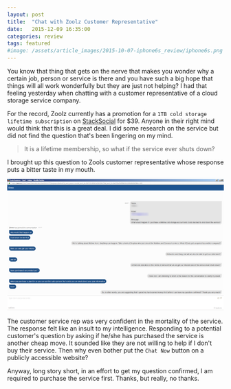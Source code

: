 ```yaml
---
layout: post
title:  "Chat with Zoolz Customer Representative"
date:   2015-12-09 16:35:00
categories: review
tags: featured
#image: /assets/article_images/2015-10-07-iphone6s_review/iphone6s.png
---
```


You know that thing that gets on the nerve that makes you wonder why a certain job, person or service is there and you have such a big hope that things will all work wonderfully but they are just not helping? I had that feeling yesterday when chatting with a customer representative of a cloud storage service company.

For the record, Zoolz currently has a promotion for a `1TB cold storage lifetime subscription` on [StackSocial](https://stacksocial.com/sales/zoolz-1tb-cold-storage-lifetime-subscription) for $39. Anyone in their right mind would think that this is a great deal. I did some research on the service but did not find the question that's been lingering on my mind.

> It is a lifetime membership, so what if the service ever shuts down?

I brought up this question to Zools customer representative whose response puts a bitter taste in my mouth.

[![Screenshot](/assets/article_images/20151209-screenshot.png)](/assets/article_images/20151209-screenshot.png)

The customer service rep was very confident in the mortality of the service. The response felt like an insult to my intelligence. Responding to a potential customer's question by asking if he/she has purchased the service is another cheap move. It sounded like they are not willing to help if I don't buy their service. Then why even bother put the `Chat Now` button on a publicly accessible website?

Anyway, long story short, in an effort to get my question confirmed, I am required to purchase the service first. Thanks, but really, no thanks.
